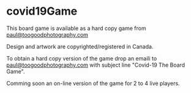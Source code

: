 # covid19Game
This board game is available as a hard copy game from paul@toogoodphotography.com

Design and artwork are copyrighted/registered in Canada.

To obtain a hard copy version of the game drop an emaili to paul@toogoodphotography.com with subject line "Covid-19 The Board Game".

Comming soon an on-line version of the game for 2 to 4 live players.

